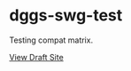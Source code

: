 # dggs-swg-test
Testing compat matrix.

[View Draft Site](https://data-navigator.github.io/dggs-swg-test/)
